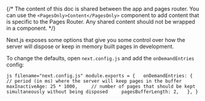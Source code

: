 {/\* The content of this doc is shared between the app and pages router.
You can use the `<PagesOnly>Content</PagesOnly>` component to add
content that is specific to the Pages Router. Any shared content should
not be wrapped in a component. \*/}

Next.js exposes some options that give you some control over how the
server will dispose or keep in memory built pages in development.

To change the defaults, open `next.config.js` and add the
`onDemandEntries` config:

`js filename="next.config.js" module.exports = {   onDemandEntries: {     // period (in ms) where the server will keep pages in the buffer     maxInactiveAge: 25 * 1000,     // number of pages that should be kept simultaneously without being disposed     pagesBufferLength: 2,   }, }`
